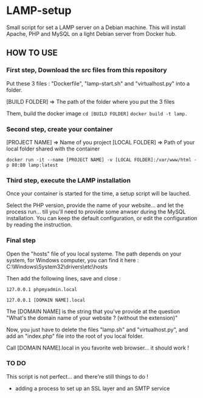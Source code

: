# LAMP-setup
Small script for set a LAMP server on a Debian machine. This will install Apache, PHP and MySQL on a light Debian server from Docker hub.

## HOW TO USE

### First step, Download the src files from this repository
Put these 3 files : "Dockerfile", "lamp-start.sh" and "virtualhost.py" into a folder.

[BUILD FOLDER] => The path of the folder where you put the 3 files

Them, build the docker image
`cd [BUILD FOLDER]`
`docker build -t lamp.`

### Second step, create your container
[PROJECT NAME] => Name of you project
[LOCAL FOLDER] => Path of your local folder shared with the container

`docker run -it --name [PROJECT NAME] -v [LOCAL FOLDER]:/var/www/html -p 80:80 lamp:latest`

### Third step, execute the LAMP installation
Once your container is started for the time, a setup script will be lauched.

Select the PHP version, provide the name of your website... and let the process run...
till you'll need to provide some anwser during the MySQL installation.
You can keep the default configuration, or edit the configuration by reading the instruction.

### Final step
Open the "hosts" file of you local systeme.
The path depends on your system, for Windows computer, you can find it here : C:\Windows\System32\drivers\etc\hosts

Then add the following lines, save and close :

`127.0.0.1 phpmyadmin.local`

`127.0.0.1 [DOMAIN NAME].local`

The [DOMAIN NAME] is the string that you've provide at the question "What's the domain name of your website ? (without the extension)"

Now, you just have to delete the files "lamp.sh" and "virtualhost.py", and add an "index.php" file into the root of you local folder.

Call [DOMAIN NAME].local in you favorite web browser... it should work !

### TO DO
This script is not perfect... and there're still things to do !
* adding a process to set up an SSL layer and an SMTP service
